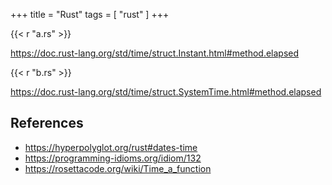 +++
title = "Rust"
tags = [ "rust" ]
+++

{{< r "a.rs" >}}

<https://doc.rust-lang.org/std/time/struct.Instant.html#method.elapsed>

{{< r "b.rs" >}}

<https://doc.rust-lang.org/std/time/struct.SystemTime.html#method.elapsed>

## References

- <https://hyperpolyglot.org/rust#dates-time>
- <https://programming-idioms.org/idiom/132>
- <https://rosettacode.org/wiki/Time_a_function>

